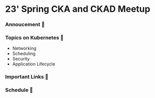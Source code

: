 # 23' Spring CKA and CKAD Meetup

### Annoucement 📢

### Topics on Kubernetes 🥂
- Networking
- Scheduling
- Security
- Application Lifecycle

### Important Links 🔗


### Schedule 📆
